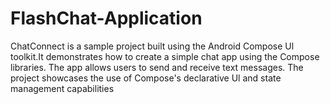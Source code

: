 # FlashChat-Application
 ChatConnect is a sample project built using the Android Compose Ul toolkit.It demonstrates how  to create a simple chat app using the Compose libraries. The app allows users to send and receive  text messages. The project showcases the use of Compose's declarative Ul and state management  capabilities
